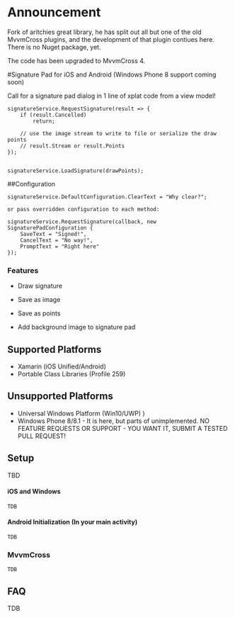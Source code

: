 # Announcement

Fork of aritchies great library, he has split out all but one of the old MvvmCross plugins, and the development of that plugin contiues here. There is no Nuget package, yet. 

The code has been upgraded to MvvmCross 4.



#Signature Pad for iOS and Android (Windows Phone 8 support coming soon)

Call for a signature pad dialog in 1 line of xplat code from a view model!

	signatureService.RequestSignature(result => {
		if (result.Cancelled)
			return;

		// use the image stream to write to file or serialize the draw points
		// result.Stream or result.Points
	});


	signatureService.LoadSignature(drawPoints);


##Configuration

	signatureService.DefaultConfiguration.ClearText = "Why clear?";

	or pass overridden configuration to each method:

	signatureService.RequestSignature(callback, new SignaturePadConfiguration {
		SaveText = "Signed!",
		CancelText = "No way!",
		PromptText = "Right here"
	});
	
	


### Features


* Draw signature
* Save as image
* Save as points

* Add background image to signature pad

## Supported Platforms

* Xamarin (iOS Unified/Android)
* Portable Class Libraries (Profile 259)

## Unsupported Platforms

* Universal Windows Platform (Win10/UWP) )
* Windows Phone 8/8.1 - It is here, but parts of unimplemented.  NO FEATURE REQUESTS OR SUPPORT - YOU WANT IT, SUBMIT A TESTED PULL REQUEST!


## Setup

TBD

#### iOS and Windows

    TDB

#### Android Initialization (In your main activity)

    TDB

### MvvmCross

    TDB



## FAQ

TDB